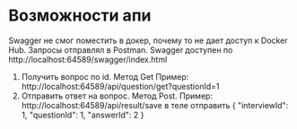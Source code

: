 # Возможности апи
Swagger не смог поместить в докер, почему то не дает доступ к Docker Hub. Запросы отправлял в Postman.
Swagger доступен по http://localhost:64589/swagger/index.html
1. Получить вопрос по id. Метод Get Пример: http://localhost:64589/api/question/get?questionId=1
2. Отправить ответ на вопрос. Метод Post. Пример: http://localhost:64589/api/result/save в теле отправить
{
  "interviewId": 1,
  "questionId": 1,
  "answerId": 2
}
